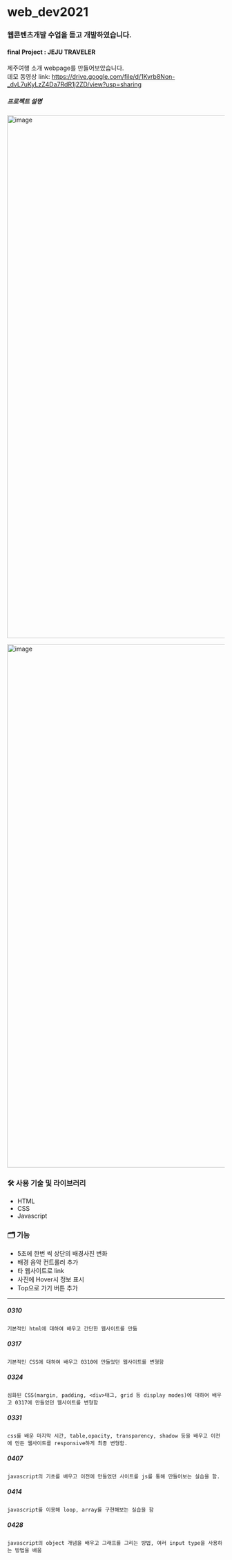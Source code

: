 # web_dev2021

### 웹콘텐츠개발 수업을 듣고 개발하였습니다.

#### final Project : JEJU TRAVELER
제주여행 소개 webpage를 만들어보았습니다. <br>
데모 동영상 link: https://drive.google.com/file/d/1Kvrb8Non-_dvL7uKyLzZ4Da7RdR1j2ZD/view?usp=sharing

##### 프로젝트 설명
<img width="1210" alt="image" src="https://github.com/ekgus9701/21-1_webDevelopment/assets/52192706/15380489-1221-47cf-9bcb-591aa036a9b6"><br>


<img width="1211" alt="image" src="https://github.com/ekgus9701/21-1_webDevelopment/assets/52192706/66816de2-8f41-4ce2-9b9a-74c76f31891d">

### 🛠️ 사용 기술 및 라이브러리

- HTML
- CSS
- Javascript

### 🗂️ 기능

- 5초에 한번 씩 상단의 배경사진 변화
- 배경 음악 컨트롤러 추가
- 타 웹사이트로 link
- 사진에 Hover시 정보 표시
- Top으로 가기 버튼 추가



---------------


##### 0310 
```
기본적인 html에 대하여 배우고 간단한 웹사이트를 만듦
```

##### 0317
```
기본적인 CSS에 대하여 배우고 0310에 만들었던 웹사이트를 변형함
```


##### 0324
```
심화된 CSS(margin, padding, <div>태그, grid 등 display modes)에 대하여 배우고 0317에 만들었던 웹사이트를 변형함
```

##### 0331
```
css를 배운 마지막 시간, table,opacity, transparency, shadow 등을 배우고 이전에 만든 웹사이트를 responsive하게 최종 변형함. 
```
##### 0407
```
javascript의 기초를 배우고 이전에 만들었던 사이트를 js를 통해 만들어보는 실습을 함.
```

##### 0414
```
javascript를 이용해 loop, array를 구현해보는 실습을 함 
```
##### 0428
```
javascript의 object 개념을 배우고 그래프를 그리는 방법, 여러 input type을 사용하는 방법을 배움
```
